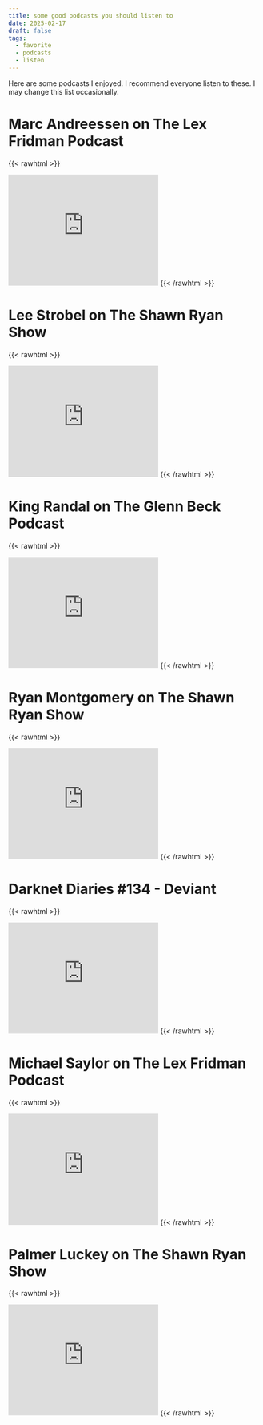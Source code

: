 ```yaml
---
title: some good podcasts you should listen to
date: 2025-02-17
draft: false
tags:
  - favorite
  - podcasts
  - listen
---
```

Here are some podcasts I enjoyed. I recommend everyone listen to these. 
I may change this list occasionally. 

# Marc Andreessen on The Lex Fridman Podcast

{{< rawhtml >}}
<iframe width="300" height="222"src="https://www.youtube.com/embed/OHWnPOKh_S0?si=yHJPWlfAhdXKN4pC" title="YouTube video player" frameborder="0" allow="accelerometer; autoplay; clipboard-write; encrypted-media; gyroscope; picture-in-picture; web-share" referrerpolicy="strict-origin-when-cross-origin" allowfullscreen></iframe>
{{< /rawhtml >}}


# Lee Strobel on The Shawn Ryan Show

{{< rawhtml >}}
<iframe width="300" height="222"src="https://www.youtube.com/embed/nczxm1EH_hw?si=V-hPts4HiR5Vtka0" title="YouTube video player" frameborder="0" allow="accelerometer; autoplay; clipboard-write; encrypted-media; gyroscope; picture-in-picture; web-share" referrerpolicy="strict-origin-when-cross-origin" allowfullscreen></iframe>
{{< /rawhtml >}}


# King Randal on The Glenn Beck Podcast

{{< rawhtml >}}
<iframe width="300" height="222"src="https://www.youtube.com/embed/kAI6xX1-yXA?si=l3R_jKez_LBo8RZg" title="YouTube video player" frameborder="0" allow="accelerometer; autoplay; clipboard-write; encrypted-media; gyroscope; picture-in-picture; web-share" referrerpolicy="strict-origin-when-cross-origin" allowfullscreen></iframe>
{{< /rawhtml >}}

# Ryan Montgomery on The Shawn Ryan Show

{{< rawhtml >}}
<iframe width="300" height="222"src="https://www.youtube.com/embed/qjz_07-DvE0?si=CUEyku_S6chDYL3r" title="YouTube video player" frameborder="0" allow="accelerometer; autoplay; clipboard-write; encrypted-media; gyroscope; picture-in-picture; web-share" referrerpolicy="strict-origin-when-cross-origin" allowfullscreen></iframe>
{{< /rawhtml >}}

# Darknet Diaries #134 - Deviant

{{< rawhtml >}}
<iframe width="300" height="222"src="https://www.youtube.com/embed/avZOQNt8Ltk?si=HbChadLXmeRLBwlZ" title="YouTube video player" frameborder="0" allow="accelerometer; autoplay; clipboard-write; encrypted-media; gyroscope; picture-in-picture; web-share" referrerpolicy="strict-origin-when-cross-origin" allowfullscreen></iframe>
{{< /rawhtml >}}

# Michael Saylor on The Lex Fridman Podcast

{{< rawhtml >}}
<iframe width="300" height="222" src="https://www.youtube.com/embed/mC43pZkpTec?si=gPxRgu1FSXImztIn" title="YouTube video player" frameborder="0" allow="accelerometer; autoplay; clipboard-write; encrypted-media; gyroscope; picture-in-picture; web-share" referrerpolicy="strict-origin-when-cross-origin" allowfullscreen></iframe>
{{< /rawhtml >}}

# Palmer Luckey on The Shawn Ryan Show

{{< rawhtml >}}
<iframe width="300" height="222"src="https://www.youtube.com/embed/bwSycrvcwAs?si=_oToy-JShUJFu38_" title="YouTube video player" frameborder="0" allow="accelerometer; autoplay; clipboard-write; encrypted-media; gyroscope; picture-in-picture; web-share" referrerpolicy="strict-origin-when-cross-origin" allowfullscreen></iframe>
{{< /rawhtml >}}
